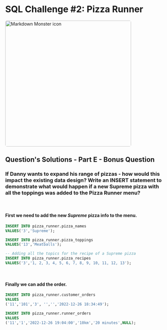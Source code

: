 # SQL Challenge #2: Pizza Runner

<img src="https://8weeksqlchallenge.com/images/case-study-designs/2.png"
     alt="Markdown Monster icon" style="height:400px;width:400px;border-radius:5px;"/>

## Question's Solutions - Part E - Bonus Question

### If Danny wants to expand his range of pizzas - how would this impact the existing data design? Write an INSERT statement to demonstrate what would happen if a new Supreme pizza with all the toppings was added to the Pizza Runner menu?
&nbsp;
#### First we need to add the new *Supreme* pizza info to the menu.
```sql
INSERT INTO pizza_runner.pizza_names
VALUES('3','Supreme');

INSERT INTO pizza_runner.pizza_toppings
VALUES('13','Meatballs');

-- Adding all the topics for the recipe of a Supreme pizza
INSERT INTO pizza_runner.pizza_recipes
VALUES('3','1, 2, 3, 4, 5, 6, 7, 8, 9, 10, 11, 12, 13');
```
&nbsp; 
#### Finally we can add the order.
```sql
INSERT INTO pizza_runner.customer_orders
VALUES
('11','101','3', '','','2022-12-26 18:34:49');

INSERT INTO pizza_runner.runner_orders
VALUES
('11','1','2022-12-26 19:04:00','10km','20 minutes',NULL);
```
